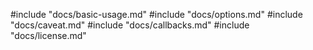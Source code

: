 #include "docs/basic-usage.md"
#include "docs/options.md"
#include "docs/caveat.md"
#include "docs/callbacks.md"
#include "docs/license.md"
